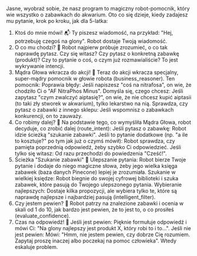 Jasne, wyobraź sobie, że nasz program to magiczny robot-pomocnik, który wie wszystko o zabawkach do akwarium.
Oto co się dzieje, kiedy zadajesz mu pytanie, krok po kroku, jak dla 5-latka:
1. Ktoś do mnie mówi! 📬
Ty piszesz wiadomość, na przykład: "Hej, potrzebuję czegoś na glony". Robot dostaje Twoją wiadomość.
2. O co mu chodzi? 🤔
Robot najpierw próbuje zrozumieć, o co tak naprawdę pytasz. Czy się witasz? Czy pytasz o konkretną zabawkę (produkt)? Czy to pytanie o coś, o czym już rozmawialiście? To jest wykrywanie intencji.
3. Mądra Głowa wkracza do akcji! 🧠
Teraz do akcji wkracza specjalny, super-mądry pomocnik w głowie robota (business_reasoner). Ten pomocnik:
Poprawia błędy: Jeśli napiszesz "coś na nitrafosa", on wie, że chodziło Ci o "AF NitraPhos Minus".
Domyśla się, czego chcesz: Jeśli zapytasz "czym zwalczyć aiptasię?", on wie, że nie chcesz kupić aiptasii (to taki zły stworek w akwarium), tylko lekarstwo na nią.
Sprawdza, czy pytasz o zabawki z innego sklepu: Jeśli wspomnisz o zabawkach konkurencji, on to zauważy.
4. Co robimy dalej? 🚦
Na podstawie tego, co wymyśliła Mądra Głowa, robot decyduje, co zrobić dalej (route_intent):
Jeśli pytasz o zabawkę: Robot idzie ścieżką "szukanie zabawki".
Jeśli to pytanie dodatkowe (np. "a ile to kosztuje?" po tym jak już o czymś mówił): Robot sprawdza, czy pamięta poprzednią odpowiedź, żeby szybko Ci odpowiedzieć.
Jeśli tylko się witasz: Od razu przechodzi do powiedzenia "Cześć!".
5. Ścieżka "Szukanie zabawki" 🔎
Ulepszanie pytania: Robot bierze Twoje pytanie i dodaje do niego magiczne słowa, żeby jego wielka księga zabawek (baza danych Pinecone) lepiej je zrozumiała.
Szukanie w wielkiej księdze: Robot biegnie do swojej cyfrowej biblioteki i szuka zabawek, które pasują do Twojego ulepszonego pytania.
Wybieranie najlepszych: Dostaje kilka propozycji, ale wybiera tylko te, które są naprawdę najlepsze i najbardziej pasują (intelligent_filter).
6. Czy jestem pewien? 🧐
Robot patrzy na znalezione zabawki i ocenia w skali od 1 do 10, jak bardzo jest pewien, że to jest to, o co prosiłeś (evaluate_confidence).
7. Czas na odpowiedź! 💬
Jeśli jest pewien: Pięknie formułuje odpowiedź i mówi Ci: "Na glony najlepszy jest produkt X, który robi to i to...".
Jeśli nie jest pewien: Mówi: "Hmm, nie jestem pewien, czy dobrze Cię rozumiem. Zapytaj proszę inaczej albo poczekaj na pomoc człowieka". Wtedy eskaluje problem.


